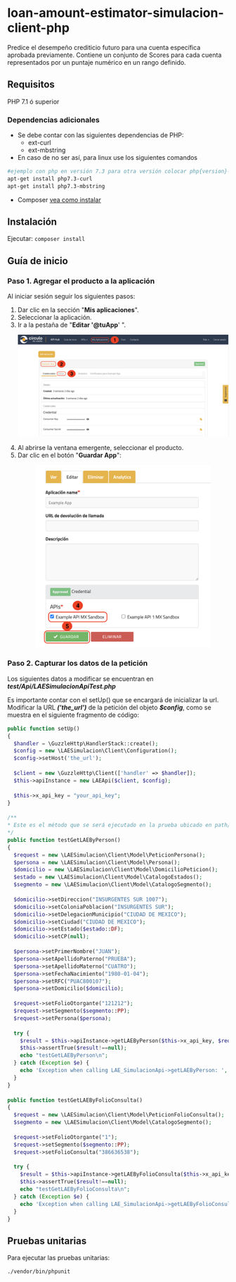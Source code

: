 # loan-amount-estimator-simulacion-client-php

Predice el desempeño crediticio futuro para una cuenta específica aprobada previamente. Contiene un conjunto de Scores para cada cuenta representados por un puntaje numérico en un rango definido.

## Requisitos

PHP 7.1 ó superior

### Dependencias adicionales

- Se debe contar con las siguientes dependencias de PHP:
  - ext-curl
  - ext-mbstring
- En caso de no ser así, para linux use los siguientes comandos

```sh
#ejemplo con php en versión 7.3 para otra versión colocar php{version}-curl
apt-get install php7.3-curl
apt-get install php7.3-mbstring
```

- Composer [vea como instalar][1]

## Instalación

Ejecutar: `composer install`

## Guía de inicio

### Paso 1. Agregar el producto a la aplicación

Al iniciar sesión seguir los siguientes pasos:

1.  Dar clic en la sección "**Mis aplicaciones**".
2.  Seleccionar la aplicación.
3.  Ir a la pestaña de "**Editar '@tuApp**' ".
    <p align="center">
      <img src="https://github.com/APIHub-CdC/imagenes-cdc/blob/master/edit_applications.jpg" width="900">
    </p>
4.  Al abrirse la ventana emergente, seleccionar el producto.
5.  Dar clic en el botón "**Guardar App**":
    <p align="center">
      <img src="https://github.com/APIHub-CdC/imagenes-cdc/blob/master/selected_product.jpg" width="400">
    </p>

### Paso 2. Capturar los datos de la petición

Los siguientes datos a modificar se encuentran en **_test/Api/LAESimulacionApiTest.php_**

Es importante contar con el setUp() que se encargará de inicializar la url. Modificar la URL **_('the_url')_** de la petición del objeto **_\$config_**, como se muestra en el siguiente fragmento de código:

```php
public function setUp()
{
  $handler = \GuzzleHttp\HandlerStack::create();
  $config = new \LAESimulacion\Client\Configuration();
  $config->setHost('the_url');

  $client = new \GuzzleHttp\Client(['handler' => $handler]);
  $this->apiInstance = new LAEApi($client, $config);

  $this->x_api_key = "your_api_key";
}

/**
* Este es el método que se será ejecutado en la prueba ubicado en path/to/repository/test/Api/LAESimulacionApiTest.php
*/
public function testGetLAEByPerson()
{
  $request = new \LAESimulacion\Client\Model\PeticionPersona();
  $persona = new \LAESimulacion\Client\Model\Persona();
  $domicilio = new \LAESimulacion\Client\Model\DomicilioPeticion();        
  $estado = new \LAESimulacion\Client\Model\CatalogoEstados();
  $segmento = new \LAESimulacion\Client\Model\CatalogoSegmento();
      
  $domicilio->setDireccion("INSURGENTES SUR 1007");
  $domicilio->setColoniaPoblacion("INSURGENTES SUR");
  $domicilio->setDelegacionMunicipio("CIUDAD DE MEXICO");
  $domicilio->setCiudad("CIUDAD DE MEXICO");
  $domicilio->setEstado($estado::DF);
  $domicilio->setCP(null);

  $persona->setPrimerNombre("JUAN");
  $persona->setApellidoPaterno("PRUEBA");
  $persona->setApellidoMaterno("CUATRO");
  $persona->setFechaNacimiento("1980-01-04");
  $persona->setRFC("PUAC800107");
  $persona->setDomicilio($domicilio);
   
  $request->setFolioOtorgante("121212");
  $request->setSegmento($segmento::PP);
  $request->setPersona($persona);

  try {
    $result = $this->apiInstance->getLAEByPerson($this->x_api_key, $request);
    $this->assertTrue($result!==null);
    echo "testGetLAEByPerson\n";
  } catch (Exception $e) {
    echo 'Exception when calling LAE_SimulacionApi->getLAEByPerson: ', $e->getMessage(), PHP_EOL;
  }
}

public function testGetLAEByFolioConsulta()
{
  $request = new \LAESimulacion\Client\Model\PeticionFolioConsulta();
  $segmento = new \LAESimulacion\Client\Model\CatalogoSegmento();

  $request->setFolioOtorgante("1");
  $request->setSegmento($segmento::PP);
  $request->setFolioConsulta("386636538");
  
  try {
    $result = $this->apiInstance->getLAEByFolioConsulta($this->x_api_key, $request);
    $this->assertTrue($result!==null);
    echo "testGetLAEByFolioConsulta\n";
  } catch (Exception $e) {
    echo 'Exception when calling LAE_SimulacionApi->getLAEByFolioConsulta: ', $e->getMessage(), PHP_EOL;
  }
}
```

## Pruebas unitarias

Para ejecutar las pruebas unitarias:

```sh
./vendor/bin/phpunit
```

[1]: https://getcomposer.org/doc/00-intro.md#installation-linux-unix-macos
